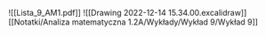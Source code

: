![[Lista_9_AM1.pdf]]
![[Drawing 2022-12-14 15.34.00.excalidraw]][[Notatki/Analiza matematyczna 1.2A/Wykłady/Wykład 9/Wykład 9]]